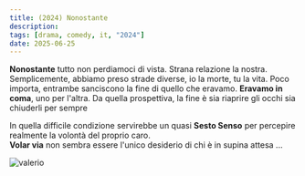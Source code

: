 ```yaml
---
title: (2024) Nonostante
description:
tags: [drama, comedy, it, "2024"]
date: 2025-06-25
---
```


**Nonostante** tutto non perdiamoci di vista. Strana relazione
la nostra. Semplicemente, abbiamo preso strade diverse, io
la morte, tu la vita. Poco importa, entrambe sanciscono la
fine di quello che eravamo. **Eravamo in coma**, uno per
l'altra. Da quella prospettiva, la fine è sia riaprire gli
occhi sia chiuderli per sempre

In quella difficile condizione servirebbe un quasi **Sesto
Senso** per percepire realmente la volontà del proprio
caro.\
**Volar via** non sembra essere l'unico desiderio di chi è in
supina attesa ...

![valerio](/valerio.jpg)
